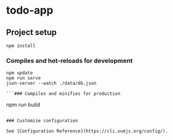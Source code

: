 # todo-app

## Project setup

```
npm install
```

### Compiles and hot-reloads for development

```
npm update
npm run serve
json-server --watch ./data/db.json

```### Compiles and minifies for production

```
npm run build
```

### Customize configuration

See [Configuration Reference](https://cli.vuejs.org/config/).
